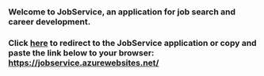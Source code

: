 ### Welcome to JobService, an application for job search and career development.
### Click [here](https://jobservice.azurewebsites.net/) to redirect to the JobService application or copy and paste the link below to your browser: https://jobservice.azurewebsites.net/ 

